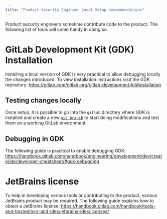 ```yaml
---
title: "Product Security Engineer Local Setup recommendations"
---
```


Product security engineers sometime contribute code to the product. The following list of tools will come handy in doing so.

# GitLab Development Kit (GDK) Installation

Installing a local version of GDK is very practical to allow debugging locally the changes introduced. To view installation instructions visit the GDK repository: https://gitlab.com/gitlab-org/gitlab-development-kit#installation

## Testing changes locally

Once setup, it is possible to go into the `gitlab` directory where GDK is installed and create a new [`git branch`](https://git-scm.com/docs/git-branch) to start doing modifications and test them on a working GitLab environment.

## Debugging in GDK

The following guide is practical to enable debugging GDK: https://handbook.gitlab.com/handbook/engineering/development/dev/create/ide/developer-cheatsheet/#gdk-debugging


# JetBrains license

To help in developing various tools or contributing to the product, various JetBrains product may be required. The following guide explains how to obtain a JetBrains license: https://handbook.gitlab.com/handbook/tools-and-tips/editors-and-ides/jetbrains-ides/licenses/